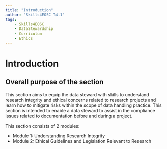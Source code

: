```yaml
---
title: "Introduction"
author: "Skills4EOSC T4.1"
tags:
    - Skills4EOSC
    - DataStewardship
    - Curriculum
    - Ethics
---
```


# Introduction


## Overall purpose of the section

This section aims to equip the data steward with skills to understand research integrity and ethical concerns related to research projects and learn how to mitigate risks within the scope of data handling practice. This section is intended to enable a data steward to assist in the compliance issues related to documentation before and during a project.

This section consists of 2 modules:

- Module 1: Understanding Research Integrity
- Module 2: Ethical Guidelines and Legislation Relevant to Research
